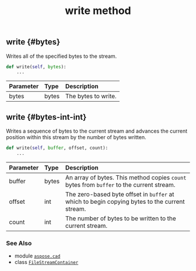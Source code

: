 ﻿---
title: write method
second_title: Aspose.CAD for Python via .NET API References
description: 
type: docs
weight: 110
url: /aspose.cad/filestreamcontainer/write/
is_root: false
---

## write {#bytes}

Writes all of the specified bytes to the stream.



```python
def write(self, bytes):
    ...
```


| Parameter | Type | Description |
| :- | :- | :- |
| bytes | bytes | The bytes to write. |


## write {#bytes-int-int}

Writes a sequence of bytes to the current stream and advances the current position within this stream by the number of bytes written.



```python
def write(self, buffer, offset, count):
    ...
```


| Parameter | Type | Description |
| :- | :- | :- |
| buffer | bytes | An array of bytes. This method copies `count` bytes from `buffer` to the current stream. |
| offset | int | The zero-based byte offset in `buffer` at which to begin copying bytes to the current stream. |
| count | int | The number of bytes to be written to the current stream. |



### See Also
* module [`aspose.cad`](../../)
* class [`FileStreamContainer`](/cad/python-net/aspose.cad/filestreamcontainer)
